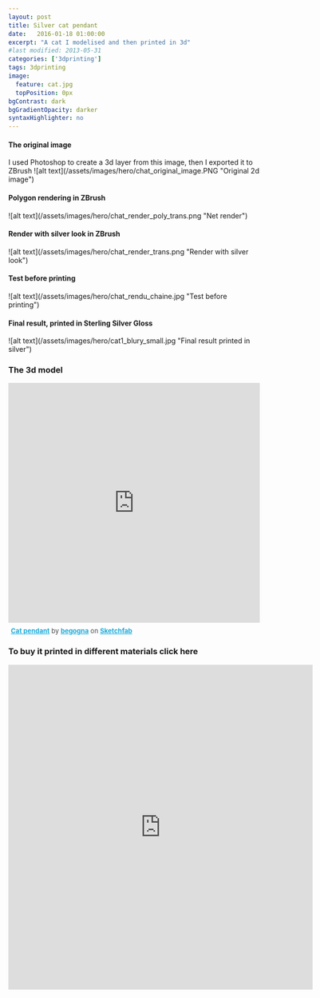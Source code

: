 ```yaml
---
layout: post
title: Silver cat pendant
date:   2016-01-18 01:00:00
excerpt: "A cat I modelised and then printed in 3d"
#last modified: 2013-05-31
categories: ['3dprinting']
tags: 3dprinting
image:
  feature: cat.jpg
  topPosition: 0px
bgContrast: dark
bgGradientOpacity: darker
syntaxHighlighter: no
---
```



<h4>
       The original image
 </h4>
I used Photoshop to create a 3d layer from this image, then I exported it to ZBrush
![alt text](/assets/images/hero/chat_original_image.PNG "Original 2d image")
<h4>
       Polygon rendering in ZBrush
 </h4>
![alt text](/assets/images/hero/chat_render_poly_trans.png "Net render")
<h4>
       Render with silver look in ZBrush
 </h4>
![alt text](/assets/images/hero/chat_render_trans.png "Render with silver look")
<h4>
       Test before printing
 </h4>
![alt text](/assets/images/hero/chat_rendu_chaine.jpg "Test before printing")

<h4>
       Final result, printed in Sterling Silver Gloss
 </h4>
![alt text](/assets/images/hero/cat1_blury_small.jpg "Final result printed in silver")
 
  

<h3>
       The 3d model
 </h3>
            
 

<iframe width="100%" height="480" src="https://sketchfab.com/models/5016c0e513814a8ab9e7fc60e42073af/embed" frameborder="0" allowfullscreen mozallowfullscreen="true" webkitallowfullscreen="true" onmousewheel=""></iframe><p style="font-size: 13px; font-weight: normal; margin: 5px; color: #4A4A4A;">
    <a href="https://sketchfab.com/models/5016c0e513814a8ab9e7fc60e42073af?utm_medium=embed&utm_source=website&utm_campain=share-popup" target="_blank" style="font-weight: bold; color: #1CAAD9;">Cat pendant</a>
    by <a href="https://sketchfab.com/begogna?utm_medium=embed&utm_source=website&utm_campain=share-popup" target="_blank" style="font-weight: bold; color: #1CAAD9;">begogna</a>
    on <a href="https://sketchfab.com?utm_medium=embed&utm_source=website&utm_campain=share-popup" target="_blank" style="font-weight: bold; color: #1CAAD9;">Sketchfab</a>
</p> 






<h3>To buy it printed in different materials click here </h3>
<iframe width="610" height="650" frameborder="0" allowfullscreen allowtransparency src="https://i.materialise.com/shop/item/cat-pendant-printed-in-silver/embed"></iframe>

